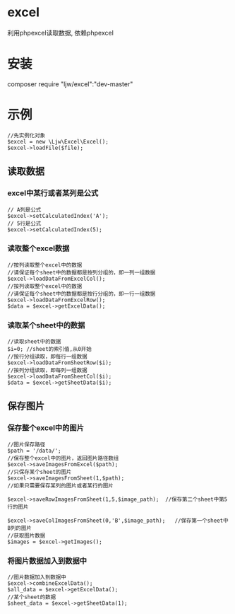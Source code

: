 # excel
利用phpexcel读取数据, 依赖phpexcel
# 安装
composer require "ljw/excel":"dev-master"
# 示例
    //先实例化对象
    $excel = new \Ljw\Excel\Excel();    
    $excel->loadFile($file);
## 读取数据
### excel中某行或者某列是公式
    // A列是公式
    $excel->setCalculatedIndex('A');
    // 5行是公式
    $excel->setCalculatedIndex(5);
### 读取整个excel数据
    //按列读取整个excel中的数据  
    //请保证每个sheet中的数据都是按列分组的，即一列一组数据
    $excel->loadDataFromExcelCol();  
    //按列读取整个excel中的数据  
    //请保证每个sheet中的数据都是按行分组的，即一行一组数据  
    $excel->loadDataFromExcelRow();
    $data = $excel->getExcelData();
### 读取某个sheet中的数据
    //读取sheet中的数据
    $i=0; //sheet的索引值,从0开始
    //按行分组读取，即每行一组数据
    $excel->loadDataFromSheetRow($i);
    //按列分组读取，即每列一组数据
    $excel->loadDataFromSheetCol($i);
    $data = $excel->getSheetData($i);
## 保存图片
### 保存整个excel中的图片
    //图片保存路径
    $path = '/data/';
    //保存整个excel中的图片，返回图片路径数组
    $excel->saveImagesFromExcel($path);
    //只保存某个sheet的图片
    $excel->saveImagesFromSheet(1,$path);
    //如果只需要保存某列的图片或者某行的图片
    
    $excel->saveRowImagesFromSheet(1,5,$image_path);  //保存第二个sheet中第5行的图片
 
    $excel->saveColImagesFromSheet(0,'B',$image_path);   //保存第一个sheet中B列的图片
    //获取图片数据
    $images = $excel->getImages();
### 将图片数据加入到数据中
    //图片数据加入到数据中
    $excel->combineExcelData();
    $all_data = $excel->getExcelData();
    //某个sheet的数据
    $sheet_data = $excel->getSheetData(1);


